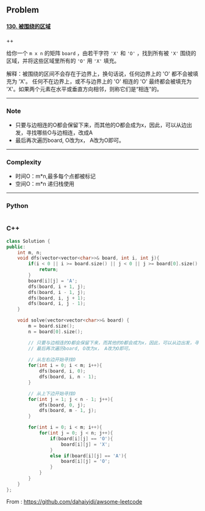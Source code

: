 ## Problem

#### [130. 被围绕的区域](https://leetcode-cn.com/problems/surrounded-regions/)

++

给你一个 `m x n` 的矩阵 `board` ，由若干字符 `'X'` 和 `'O'` ，找到所有被 `'X'` 围绕的区域，并将这些区域里所有的 `'O'` 用 `'X'` 填充。

 解释：被围绕的区间不会存在于边界上，换句话说，任何边界上的 'O' 都不会被填充为 'X'。 任何不在边界上，或不与边界上的 'O' 相连的 'O' 最终都会被填充为 'X'。如果两个元素在水平或垂直方向相邻，则称它们是“相连”的。

------

### Note

- 只要与边相连的O都会保留下来，而其他的O都会成为x，因此，可以从边出发，寻找哪些O与边相连，改成A
- 最后再次遍历board, O改为x， A改为O即可。

------

### Complexity

- 时间O：m*n,最多每个点都被标记
- 空间O：m*n  递归栈使用

------

### Python

```python

```

### C++

```C++
class Solution {
public:
    int m, n;
    void dfs(vector<vector<char>>& board, int i, int j){
        if(i < 0 || i >= board.size() || j < 0 || j >= board[0].size() || board[i][j] != 'O'){
            return;
        }
        board[i][j] = 'A';
        dfs(board, i + 1, j);
        dfs(board, i - 1, j);
        dfs(board, i, j + 1);
        dfs(board, i, j - 1);
    }

    void solve(vector<vector<char>>& board) {
        m = board.size();
        n = board[0].size();

        // 只要与边相连的O都会保留下来，而其他的O都会成为x，因此，可以从边出发，寻找哪些O与边相连，改成A
        // 最后再次遍历board, O改为x， A改为O即可。
         
        // 从左右边开始寻找O
        for(int i = 0; i < m; i++){
            dfs(board, i, 0);
            dfs(board, i, n - 1);
        }

        // 从上下边开始寻找O
        for(int j = 1; j < n - 1; j++){
            dfs(board, 0, j);
            dfs(board, m - 1, j);
        }

        for(int i = 0; i < m; i++){
            for(int j = 0; j < n; j++){
                if(board[i][j] == 'O'){
                    board[i][j] = 'X';
                }
                else if(board[i][j] == 'A'){
                    board[i][j] = 'O';
                }
            }
        }
    }
};
```



From : https://github.com/dahaiyidi/awsome-leetcode
